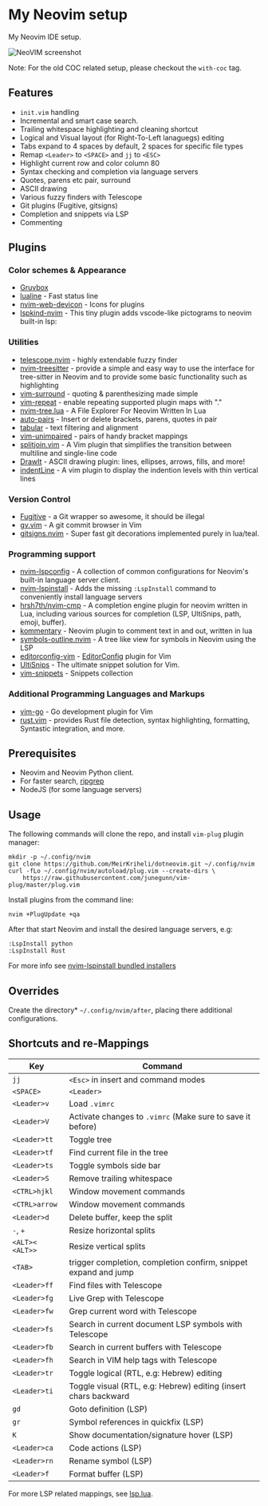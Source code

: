 My Neovim setup
===============

My Neovim IDE setup.

![NeoVIM screenshot](https://i.imgur.com/Hjthsde.png)


Note: For the old COC related setup, please checkout the `with-coc` tag.

Features
---------

* `init.vim` handling
* Incremental and smart case search.
* Trailing whitespace highlighting and cleaning shortcut
* Logical and Visual layout (for Right-To-Left lanaguegs) editing
* Tabs expand to 4 spaces by default, 2 spaces for specific file types
* Remap `<Leader>` to `<SPACE>` and `jj` to `<ESC>`
* Highlight current row and color column 80
* Syntax checking and completion via language servers
* Quotes, parens etc pair, surround
* ASCII drawing
* Various fuzzy finders with Telescope
* Git plugins (Fugitive, gitsigns)
* Completion and snippets via LSP
* Commenting


Plugins
------------

### Color schemes & Appearance

* [Gruvbox](https://github.com/morhetz/gruvbox)
* [lualine](https://github.com/hoob3rt/lualine.nvim) - Fast status line
* [nvim-web-devicon](https://github.com/kyazdani42/nvim-web-devicons) - Icons
  for plugins
* [lspkind-nvim](https://github.com/onsails/lspkind-nvim) - This tiny plugin
  adds vscode-like pictograms to neovim built-in lsp:

### Utilities

* [telescope.nvim](https://github.com/nvim-telescope/telescope.nvim) - highly
  extendable fuzzy finder
* [nvim-treesitter](https://github.com/nvim-treesitter/nvim-treesitter) -
  provide a simple and easy way to use the interface for tree-sitter in Neovim
  and to provide some basic functionality such as highlighting
* [vim-surround](https://github.com/tpope/vim-surround) - quoting &
  parenthesizing made simple
* [vim-repeat](https://github.com/tpope/vim-repeat) - enable repeating
  supported plugin maps with "."
* [nvim-tree.lua](https://github.com/kyazdani42/nvim-tree.lua) - A File
  Explorer For Neovim Written In Lua
* [auto-pairs](https://github.com/jiangmiao/auto-pairs) - Insert or delete
  brackets, parens, quotes in pair
* [tabular](https://github.com/godlygeek/tabular) - text filtering and
  alignment
* [vim-unimpaired](https://github.com/tpope/vim-unimpaired) - pairs of handy
  bracket mappings
* [splitjoin.vim](https://github.com/AndrewRadev/splitjoin.vim) - A Vim plugin
  that simplifies the transition between multiline and single-line code
* [DrawIt](https://github.com/vim-scripts/DrawIt) - ASCII drawing plugin:
  lines, ellipses, arrows, fills, and more!
* [indentLine](https://github.com/Yggdroot/indentLine) - A vim plugin to
  display the indention levels with thin vertical lines

### Version Control

* [Fugitive](https://github.com/tpope/vim-fugitive) - a Git wrapper so awesome,
  it should be illegal
* [gv.vim](https://github.com/junegunn/gv.vim) - A git commit browser in Vim
* [gitsigns.nvim](https://github.com/lewis6991/gitsigns.nvim) - Super fast git
  decorations implemented purely in lua/teal.

### Programming support

* [nvim-lspconfig](https://github.com/neovim/nvim-lspconfig) - A collection of
  common configurations for Neovim's built-in language server client.
* [nvim-lspinstall](https://github.com/kabouzeid/nvim-lspinstall) - Adds the
  missing `:LspInstall` <language> command to conveniently install language
  servers
* [hrsh7th/nvim-cmp](https://github.com/hrsh7th/nvim-cmp/) - A completion
  engine plugin for neovim written in Lua, including various sources for
  completion (LSP, UltiSnips, path, emoji, buffer).
* [kommentary](https://github.com/b3nj5m1n/kommentary) - Neovim plugin to
  comment text in and out, written in lua
* [symbols-outline.nvim](https://github.com/simrat39/symbols-outline.nvim) -
  A tree like view for symbols in Neovim using the LSP
* [editorconfig-vim](https://github.com/editorconfig/editorconfig-vim) -
  [EditorConfig](https://editorconfig.org/) plugin for Vim
* [UltiSnips](https://github.com/sirver/ultisnips) - The ultimate snippet
  solution for Vim.
* [vim-snippets](https://github.com/honza/vim-snippets) - Snippets collection

### Additional Programming Languages and Markups

* [vim-go](https://github.com/fatih/vim-go) - Go development plugin for Vim
* [rust.vim](https://github.com/rust-lang/rust.vim) - provides Rust file
  detection, syntax highlighting, formatting, Syntastic integration, and more.


Prerequisites
-------------

- Neovim and Neovim Python client.
- For faster search, [ripgrep](https://github.com/BurntSushi/ripgrep)
- NodeJS (for some language servers)


Usage
------------

The following commands will clone the repo, and install `vim-plug` plugin
manager:

    mkdir -p ~/.config/nvim
    git clone https://github.com/MeirKriheli/dotneovim.git ~/.config/nvim
    curl -fLo ~/.config/nvim/autoload/plug.vim --create-dirs \
        https://raw.githubusercontent.com/junegunn/vim-plug/master/plug.vim


Install plugins from the command line:

    nvim +PlugUpdate +qa


After that start Neovim and install the desired language servers, e.g:

    :LspInstall python
    :LspInstall Rust


For more info see [nvim-lspinstall bundled installers](https://github.com/kabouzeid/nvim-lspinstall#bundled-installers)

Overrides
----------------

Create the directory* `~/.config/nvim/after`, placing there additional
configurations.


Shortcuts and re-Mappings
----------------------------

| Key                    | Command                                                           |
| ---------------------- | ----------------------------------------------------------------- |
| ``jj``                 | ``<Esc>`` in insert and command modes                             |
| ``<SPACE>``            | ``<Leader>``                                                      |
| ``<Leader>v``          | Load `.vimrc`                                                     |
| ``<Leader>V``          | Activate changes to `.vimrc` (Make sure to save it before)        |
| ``<Leader>tt``         | Toggle tree                                                       |
| ``<Leader>tf``         | Find current file in the tree                                     |
| ``<Leader>ts``         | Toggle symbols side bar                                           |
| ``<Leader>S``          | Remove trailing whitespace                                        |
| ``<CTRL>hjkl``         | Window movement commands                                          |
| ``<CTRL>arrow``        | Window movement commands                                          |
| ``<Leader>d``          | Delete buffer, keep the split                                     |
| ``-``, ``+``           | Resize horizontal splits                                          |
| ``<ALT><`` ``<ALT>>``  | Resize vertical splits                                            |
| ``<TAB>``              | trigger completion, completion confirm, snippet expand and jump   |
| ``<Leader>ff``         | Find files with Telescope                                         |
| ``<Leader>fg``         | Live Grep with Telescope                                          |
| ``<Leader>fw``         | Grep current word with Telescope                                  |
| ``<Leader>fs``         | Search in current document LSP symbols with Telescope             |
| ``<Leader>fb``         | Search in current buffers with Telescope                          |
| ``<Leader>fh``         | Search in VIM help tags with Telescope                            |
| ``<Leader>tr``         | Toggle logical (RTL, e.g: Hebrew) editing                         |
| ``<Leader>ti``         | Toggle visual (RTL, e.g: Hebrew) editing (insert chars backward   |
| ``gd``                 | Goto definition (LSP)                                             |
| ``gr``                 | Symbol references in quickfix (LSP)                               |
| ``K``                  | Show documentation/signature hover (LSP)                          |
| ``<Leader>ca``         | Code actions (LSP)                                                |
| ``<Leader>rn``         | Rename symbol (LSP)                                               |
| ``<Leader>f``          | Format buffer (LSP)                                               |

For more LSP related mappings, see [lsp.lua](plugin/lsp.lua).

